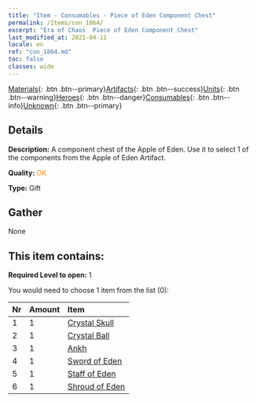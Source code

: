 ```yaml
---
title: "Item - Consumables - Piece of Eden Component Chest"
permalink: /Items/con_1864/
excerpt: "Era of Chaos  Piece of Eden Component Chest"
last_modified_at: 2021-04-11
locale: en
ref: "con_1864.md"
toc: false
classes: wide
---
```

 [Materials](/Items/){: .btn .btn--primary}[Artifacts](/Items/Artifacts/){: .btn .btn--success}[Units](/Items/Units/){: .btn .btn--warning}[Heroes](/Items/Heroes/){: .btn .btn--danger}[Consumables](/Items/Consumables/){: .btn .btn--info}[Unknown](/Items/Unknown/){: .btn .btn--primary}

## Details
 **Description:** A component chest of the Apple of Eden. Use it to select 1 of the components from the Apple of Eden Artifact.

 **Quality:** <span style="color: #FF8C00">OK</span>

 **Type:** Gift

## Gather

  None

## This item contains:

 **Required Level to open:** 1

 You would need to choose 1 item from the list (0):

  | Nr | Amount |     Item    |
  |:---|:-------|:------------|
  | 1 | 1 | [Crystal Skull](/Items/art_182/) | 
  | 2 | 1 | [Crystal Ball](/Items/art_183/) | 
  | 3 | 1 | [Ankh](/Items/art_184/) | 
  | 4 | 1 | [Sword of Eden](/Items/art_185/) | 
  | 5 | 1 | [Staff of Eden](/Items/art_186/) | 
  | 6 | 1 | [Shroud of Eden](/Items/art_187/) | 
